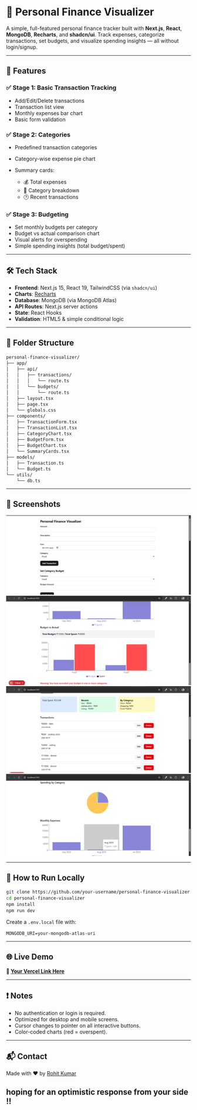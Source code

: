 # 💸 Personal Finance Visualizer

A simple, full-featured personal finance tracker built with **Next.js**, **React**, **MongoDB**, **Recharts**, and **shadcn/ui**. Track expenses, categorize transactions, set budgets, and visualize spending insights — all without login/signup.

---

## 🚀 Features

### ✅ Stage 1: Basic Transaction Tracking

* Add/Edit/Delete transactions
* Transaction list view
* Monthly expenses bar chart
* Basic form validation

### ✅ Stage 2: Categories

* Predefined transaction categories
* Category-wise expense pie chart
* Summary cards:

  * 💰 Total expenses
  * 🧾 Category breakdown
  * 🕑 Recent transactions

### ✅ Stage 3: Budgeting

* Set monthly budgets per category
* Budget vs actual comparison chart
* Visual alerts for overspending
* Simple spending insights (total budget/spent)

---

## 🛠 Tech Stack

* **Frontend**: Next.js 15, React 19, TailwindCSS (via `shadcn/ui`)
* **Charts**: [Recharts](https://recharts.org/)
* **Database**: MongoDB (via MongoDB Atlas)
* **API Routes**: Next.js server actions
* **State**: React Hooks
* **Validation**: HTML5 & simple conditional logic

---

## 📂 Folder Structure

```
personal-finance-visualizer/
├── app/
│   ├── api/
│   │   ├── transactions/
│   │   │   └── route.ts
│   │   └── budgets/
│   │       └── route.ts
│   ├── layout.tsx
│   ├── page.tsx
│   └── globals.css
├── components/
│   ├── TransactionForm.tsx
│   ├── TransactionList.tsx
│   ├── CategoryChart.tsx
│   ├── BudgetForm.tsx
│   ├── BudgetChart.tsx
│   └── SummaryCards.tsx
├── models/
│   ├── Transaction.ts
│   └── Budget.ts
└── utils/
    └── db.ts
```

---

## 📸 Screenshots

![alt text](public/image.png)      ![alt text](public/image-3.png)
![alt text](public/image-1.png)   ![alt text](public/image-2.png)

---

## 🔧 How to Run Locally

```bash
git clone https://github.com/your-username/personal-finance-visualizer.git
cd personal-finance-visualizer
npm install
npm run dev
```

Create a `.env.local` file with:

```env
MONGODB_URI=your-mongodb-atlas-uri
```

---

## 🌐 Live Demo

**🔗 [Your Vercel Link Here](https://your-app.vercel.app)**

---

## ❗ Notes

* No authentication or login is required.
* Optimized for desktop and mobile screens.
* Cursor changes to pointer on all interactive buttons.
* Color-coded charts (red = overspent).

---


## 📬 Contact

Made with ❤️ by [Rohit Kumar](rk464152@gmail.com)

##  hoping for an optimistic response from your side !!

